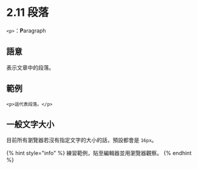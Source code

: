 # 2.11 段落

`<p>`：**P**aragraph

## 語意

表示文章中的段落。

## 範例

```markup
<p>這代表段落。</p>
```

## 一般文字大小

目前所有瀏覽器若沒有指定文字的大小的話，預設都會是 `16px`。

{% hint style="info" %}
練習範例，貼至編輯器並用瀏覽器觀察。
{% endhint %}

